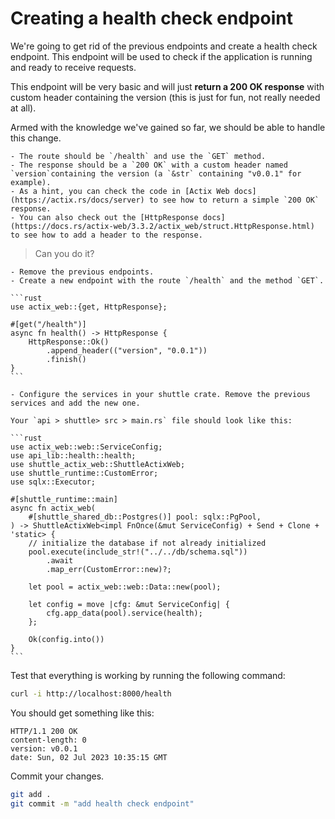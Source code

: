 # Creating a health check endpoint

We're going to get rid of the previous endpoints and create a health check endpoint. This endpoint will be used to check if the application is running and ready to receive requests.

This endpoint will be very basic and will just **return a 200 OK response** with custom header containing the version (this is just for fun, not really needed at all).

Armed with the knowledge we've gained so far, we should be able to handle this change. 


```admonish example title="Exercise: Create a health check endpoint"
- The route should be `/health` and use the `GET` method.
- The response should be a `200 OK` with a custom header named `version`containing the version (a `&str` containing "v0.0.1" for example).
- As a hint, you can check the code in [Actix Web docs](https://actix.rs/docs/server) to see how to return a simple `200 OK` response.
- You can also check out the [HttpResponse docs](https://docs.rs/actix-web/3.3.2/actix_web/struct.HttpResponse.html) to see how to add a header to the response.
```

> Can you do it?

~~~admonish tip title="Solution" collapsible=true
- Remove the previous endpoints.
- Create a new endpoint with the route `/health` and the method `GET`.

```rust
use actix_web::{get, HttpResponse};

#[get("/health")]
async fn health() -> HttpResponse {
    HttpResponse::Ok()
        .append_header(("version", "0.0.1"))
        .finish()
}
```

- Configure the services in your shuttle crate. Remove the previous services and add the new one.

Your `api > shuttle> src > main.rs` file should look like this:

```rust
use actix_web::web::ServiceConfig;
use api_lib::health::health;
use shuttle_actix_web::ShuttleActixWeb;
use shuttle_runtime::CustomError;
use sqlx::Executor;

#[shuttle_runtime::main]
async fn actix_web(
    #[shuttle_shared_db::Postgres()] pool: sqlx::PgPool,
) -> ShuttleActixWeb<impl FnOnce(&mut ServiceConfig) + Send + Clone + 'static> {
    // initialize the database if not already initialized
    pool.execute(include_str!("../../db/schema.sql"))
        .await
        .map_err(CustomError::new)?;

    let pool = actix_web::web::Data::new(pool);

    let config = move |cfg: &mut ServiceConfig| {
        cfg.app_data(pool).service(health);
    };

    Ok(config.into())
}
```
~~~

Test that everything is working by running the following command:

```bash
curl -i http://localhost:8000/health
```

You should get something like this:

```text
HTTP/1.1 200 OK
content-length: 0
version: v0.0.1
date: Sun, 02 Jul 2023 10:35:15 GMT
```

Commit your changes.

```bash
git add .
git commit -m "add health check endpoint"
```
